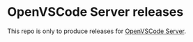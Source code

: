 # OpenVSCode Server releases

This repo is only to produce releases for [OpenVSCode Server](https://github.com/gitpod-io/openvscode-server).